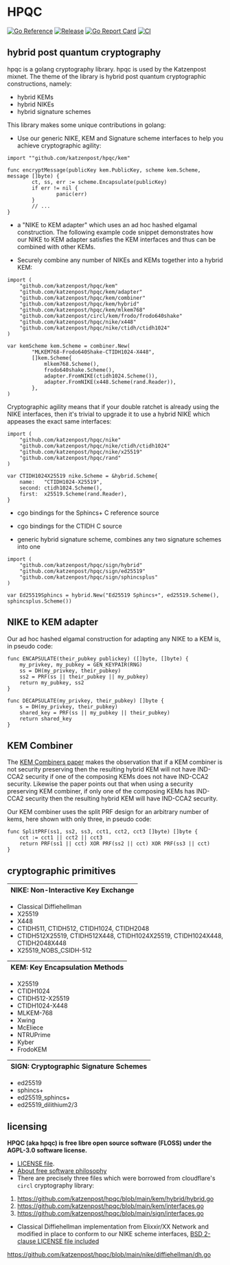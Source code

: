 

# HPQC

[![Go Reference](https://pkg.go.dev/badge/github.com/katzenpost/hpqc.svg)](https://pkg.go.dev/github.com/katzenpost/hpqc)
[![Release](https://img.shields.io/github/v/tag/katzenpost/hpqc)](https://github.com/katzenpost/hpqc/tags)
[![Go Report Card](https://goreportcard.com/badge/github.com/katzenpost/hpqc)](https://goreportcard.com/report/github.com/katzenpost/hpqc)
[![CI](https://github.com/katzenpost/hpqc/actions/workflows/go.yml/badge.svg)](https://github.com/katzenpost/hpqc/actions/workflows/go.yml)



## hybrid post quantum cryptography

hpqc is a golang cryptography library. hpqc is used by the Katzenpost mixnet.
The theme of the library is hybrid post quantum cryptographic constructions, namely:

* hybrid KEMs
* hybrid NIKEs
* hybrid signature schemes

This library makes some unique contributions in golang:

* Use our generic NIKE, KEM and Signature scheme interfaces to help you achieve cryptographic agility:

```golang
import ""github.com/katzenpost/hpqc/kem"

func encryptMessage(publicKey kem.PublicKey, scheme kem.Scheme, message []byte) {
        ct, ss, err := scheme.Encapsulate(publicKey)
		if err != nil {
		        panic(err)
		}
		// ...
}
```

* a "NIKE to KEM adapter" which uses an ad hoc hashed elgamal construction.
  The following example code snippet demonstrates how our NIKE to KEM adapter
  satisfies the KEM interfaces and thus can be combined with other KEMs.

* Securely combine any number of NIKEs and KEMs together into a hybrid KEM:

```golang
import (
	"github.com/katzenpost/hpqc/kem"
	"github.com/katzenpost/hpqc/kem/adapter"
	"github.com/katzenpost/hpqc/kem/combiner"
	"github.com/katzenpost/hpqc/kem/hybrid"
	"github.com/katzenpost/hpqc/kem/mlkem768"
	"github.com/katzenpost/circl/kem/frodo/frodo640shake"
	"github.com/katzenpost/hpqc/nike/x448"
	"github.com/katzenpost/hpqc/nike/ctidh/ctidh1024"
)

var kemScheme kem.Scheme = combiner.New(
		"MLKEM768-Frodo640Shake-CTIDH1024-X448",
		[]kem.Scheme{
		    mlkem768.Scheme(),
			frodo640shake.Scheme(),
			adapter.FromNIKE(ctidh1024.Scheme()),
			adapter.FromNIKE(x448.Scheme(rand.Reader)),
		},
)
```

Cryptographic agility means that if your double ratchet is already using the NIKE interfaces,
then it's trivial to upgrade it to use a hybrid NIKE which appeases the exact same interfaces:

```golang
import (
	"github.com/katzenpost/hpqc/nike"
	"github.com/katzenpost/hpqc/nike/ctidh/ctidh1024"
	"github.com/katzenpost/hpqc/nike/x25519"
	"github.com/katzenpost/hpqc/rand"
)

var CTIDH1024X25519 nike.Scheme = &hybrid.Scheme{
	name:   "CTIDH1024-X25519",
	second: ctidh1024.Scheme(),
	first:  x25519.Scheme(rand.Reader),
}
```

* cgo bindings for the Sphincs+ C reference source
* cgo bindings for the CTIDH C source

* generic hybrid signature scheme, combines any two signature schemes into one

```golang
import (
	"github.com/katzenpost/hpqc/sign/hybrid"
	"github.com/katzenpost/hpqc/sign/ed25519"
	"github.com/katzenpost/hpqc/sign/sphincsplus"
)

var Ed25519Sphincs = hybrid.New("Ed25519 Sphincs+", ed25519.Scheme(), sphincsplus.Scheme())
```



## NIKE to KEM adapter

Our ad hoc hashed elgamal construction for adapting any NIKE to a KEM is, in pseudo code:

```
func ENCAPSULATE(their_pubkey publickey) ([]byte, []byte) {
    my_privkey, my_pubkey = GEN_KEYPAIR(RNG)
    ss = DH(my_privkey, their_pubkey)
    ss2 = PRF(ss || their_pubkey || my_pubkey)
    return my_pubkey, ss2
}

func DECAPSULATE(my_privkey, their_pubkey) []byte {
    s = DH(my_privkey, their_pubkey)
    shared_key = PRF(ss || my_pubkey || their_pubkey)
    return shared_key
}
```



## KEM Combiner

The [KEM Combiners paper](https://eprint.iacr.org/2018/024.pdf) makes the
observation that if a KEM combiner is not security preserving then the
resulting hybrid KEM will not have IND-CCA2 security if one of the
composing KEMs does not have IND-CCA2 security. Likewise the paper
points out that when using a security preserving KEM combiner, if only
one of the composing KEMs has IND-CCA2 security then the resulting
hybrid KEM will have IND-CCA2 security.

Our KEM combiner uses the split PRF design for an arbitrary number
of kems, here shown with only three, in pseudo code:

```
func SplitPRF(ss1, ss2, ss3, cct1, cct2, cct3 []byte) []byte {
    cct := cct1 || cct2 || cct3
    return PRF(ss1 || cct) XOR PRF(ss2 || cct) XOR PRF(ss3 || cct)
}
```



## cryptographic primitives


| NIKE: Non-Interactive Key Exchange |
|:---:|
* Classical Diffiehellman
* X25519
* X448
* CTIDH511, CTIDH512, CTIDH1024, CTIDH2048
* CTIDH512X25519, CTIDH512X448, CTIDH1024X25519, CTIDH1024X448, CTIDH2048X448
* X25519_NOBS_CSIDH-512

| KEM: Key Encapsulation Methods |
|:---:|
* X25519
* CTIDH1024
* CTIDH512-X25519
* CTIDH1024-X448
* MLKEM-768
* Xwing
* McEliece
* NTRUPrime
* Kyber
* FrodoKEM

| SIGN: Cryptographic Signature Schemes |
|:---:|
* ed25519
* sphincs+
* ed25519_sphincs+
* ed25519_dilithium2/3



## licensing

**HPQC (aka hpqc) is free libre open source software (FLOSS) under the AGPL-3.0 software license.**

* [LICENSE file](https://github.com/katzenpost/hpqc/blob/main/LICENSE).
* [About free software philosophy](https://www.gnu.org/philosophy/free-sw.html)
* There are precisely three files which were borrowed from cloudflare's
`circl` cryptography library:

1. https://github.com/katzenpost/hpqc/blob/main/kem/hybrid/hybrid.go
2. https://github.com/katzenpost/hpqc/blob/main/kem/interfaces.go
3. https://github.com/katzenpost/hpqc/blob/main/sign/interfaces.go

* Classical Diffiehellman implementation from Elixxir/XX Network and modified in place
to conform to our NIKE scheme interfaces, [BSD 2-clause LICENSE file included](https://github.com/katzenpost/hpqc/blob/main/nike/diffiehellman/LICENSE)

https://github.com/katzenpost/hpqc/blob/main/nike/diffiehellman/dh.go
